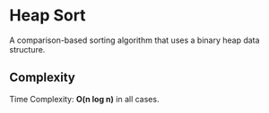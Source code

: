# Heap Sort

A comparison-based sorting algorithm that uses a binary heap
data structure.


## Complexity
Time Complexity: **O(n log n)** in all cases.
